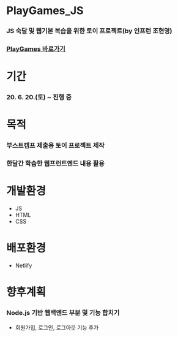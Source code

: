# PlayGames_JS
### JS 숙달 및 웹기본 복습을 위한 토이 프로젝트(by 인프런 조현영)
### [PlayGames 바로가기](https://playgames.netlify.app/)

# 기간
### 20. 6. 20.(토) ~ 진행 중

# 목적
### 부스트캠프 제출용 토이 프로젝트 제작
### 한달간 학습한 웹프런트엔드 내용 활용

# 개발환경
* JS
* HTML
* CSS

# 배포환경
* Netlify

# 향후계획
### Node.js 기반 웹백엔드 부분 및 기능 합치기
* 회원가입, 로그인, 로그아웃 기능 추가 
